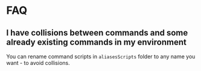# FAQ

## I have collisions between commands and some already existing commands in my environment

You can rename command scripts in `aliasesScripts` folder to any name you want - to avoid collisions.
